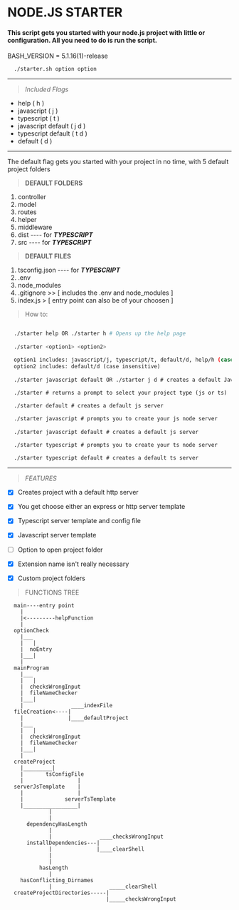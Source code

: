 # NODE.JS STARTER
#### This script gets you started with your node.js project with little or configuration. All you need to do is run the script.

BASH_VERSION = 5.1.16(1)-release

```bash
  ./starter.sh option option
```
----
> _Included Flags_
* help ( h )
* javascript ( j )
* typescript ( t )
* javascript default ( j d )
* typescript default ( t d )
* default ( d )

---
The default flag gets you started with your project in no time, with 5 default project folders 

> **DEFAULT FOLDERS**
1. controller
1. model
1. routes
1. helper
1. middleware
1. dist ---- for _**TYPESCRIPT**_
1. src ---- for _**TYPESCRIPT**_

> **DEFAULT FILES**
1. tsconfig.json ---- for _**TYPESCRIPT**_
1. .env
1. node_modules
1. .gitignore >> [ includes the .env and node_modules ]
1. index.js > [ entry point can also be of your choosen ]

> How to: 
```bash

  ./starter help OR ./starter h # Opens up the help page
  
  ./starter <option1> <option2>

  option1 includes: javascript/j, typescript/t, default/d, help/h (case insensitive)
  option2 includes: default/d (case insensitive)
  
  ./starter javascript default OR ./starter j d # creates a default Javascript server with an express server
  
  ./starter # returns a prompt to select your project type (js or ts)

  ./starter default # creates a default js server

  ./starter javascript # prompts you to create your js node server
  
  ./starter javascript default # creates a default js server

  ./starter typescript # prompts you to create your ts node server
  
  ./starter typescript default # creates a default ts server
```

---
> _FEATURES_

* [x] Creates project with a default http server
* [x] You get choose either an express or http server template
* [x] Typescript server template and config file
* [x] Javascript server template
* [ ] Option to open project folder
* [x] Extension name isn't really necessary
* [x] Custom project folders


> FUNCTIONS TREE
```
  main----entry point
    |
    |<---------helpFunction
    |
  optionCheck
    |___
    |   |
    |  noEntry
    |___|
    |  
  mainProgram
    |___
    |   |
    |  checksWrongInput
    |  fileNameChecker
    |___|
    |               ____indexFile
  fileCreation<----|
    |              |____defaultProject
    |___
    |   |
    |  checksWrongInput
    |  fileNameChecker
    |___| 
    |
  createProject
    |_________|
    |       tsConfigFile
    |                 |
  serverJsTemplate    |
    |                 |
    |             serverTsTemplate
    |_________________|
             |
             |
      dependencyHasLength
             |
             |               ____checksWrongInput
      installDependencies---|
             |              |____clearShell
             |
             |
          hasLength
             |
    hasConflicting_Dirnames
             |                  _____clearShell       
  createProjectDirectories-----|
                               |_____checksWrongInput
```